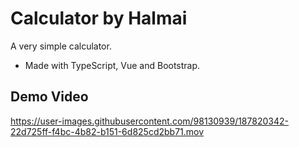 # Calculator by Halmai 

A very simple calculator. 

* Made with TypeScript, Vue and Bootstrap. 

## Demo Video

https://user-images.githubusercontent.com/98130939/187820342-22d725ff-f4bc-4b82-b151-6d825cd2bb71.mov



